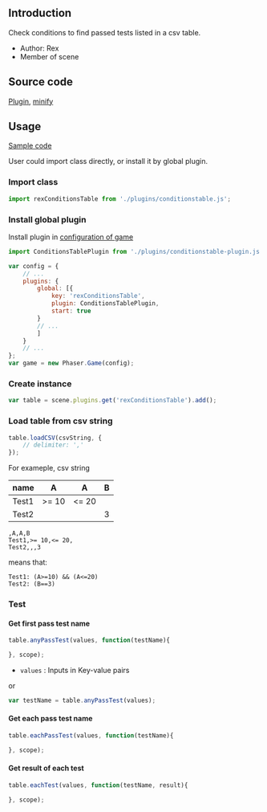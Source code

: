 ## Introduction

Check conditions to find passed tests listed in a csv table.

- Author: Rex
- Member of scene

## Source code

[Plugin](https://github.com/rexrainbow/phaser3-rex-notes/blob/master/plugins/conditionstable-plugin.js), [minify](https://github.com/rexrainbow/phaser3-rex-notes/blob/master/plugins/dist/rexconditionstableplugin.min.js)

## Usage

[Sample code](https://github.com/rexrainbow/phaser3-rex-notes/tree/master/examples/conditions-table)

User could import class directly, or install it by global plugin.

### Import class

```javascript
import rexConditionsTable from './plugins/conditionstable.js';
```

### Install global plugin

Install plugin in [configuration of game](game.md#configuration)

```javascript
import ConditionsTablePlugin from './plugins/conditionstable-plugin.js';

var config = {
    // ...
    plugins: {
        global: [{
            key: 'rexConditionsTable',
            plugin: ConditionsTablePlugin,
            start: true
        }
        // ...
        ]
    }
    // ...
};
var game = new Phaser.Game(config);
```

### Create instance

```javascript
var table = scene.plugins.get('rexConditionsTable').add();
```

### Load table from csv string

```javascript
table.loadCSV(csvString, {
    // delimiter: ','
});
```

For exameple, csv string

|name |A    |A    |B |
|-----|-----|-----|--|
|Test1|>= 10|<= 20|  |
|Test2|     |     |3 |

```raw
,A,A,B
Test1,>= 10,<= 20,
Test2,,,3
```

means that:

```raw
Test1: (A>=10) && (A<=20)
Test2: (B==3)
```

### Test

#### Get first pass test name

```javascript
table.anyPassTest(values, function(testName){

}, scope);
```

- `values` : Inputs in Key-value pairs

or

```javascript
var testName = table.anyPassTest(values);
```

#### Get each pass test name

```javascript
table.eachPassTest(values, function(testName){

}, scope);
```

#### Get result of each test

```javascript
table.eachTest(values, function(testName, result){

}, scope);
```